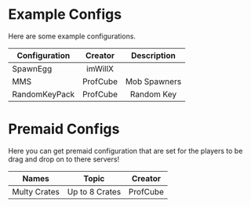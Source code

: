 # Example Configs

Here are some example configurations. 

| Configuration  | Creator       | Description      |      
| -------------- |:-------------:|:----------------:|
| SpawnEgg       | imWillX       |                  |
| MMS            | ProfCube      | Mob Spawners     |
| RandomKeyPack  | ProfCube      | Random Key       |


# Premaid Configs

Here you can get premaid configuration that are 
set for the players to be drag and drop on to
there servers!

|       Names      |       Topic      |       Creator     |
|:----------------:|:----------------:|:-----------------:|
|   Multy Crates   |  Up to 8 Crates  |      ProfCube     |
